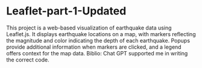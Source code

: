 # Leaflet-part-1-Updated

This project is a web-based visualization of earthquake data using Leaflet.js. It displays earthquake locations on a map, with markers reflecting the magnitude and color indicating the depth of each earthquake. Popups provide additional information when markers are clicked, and a legend offers context for the map data.
Biblio: Chat GPT supported me in writing the correct code. 
